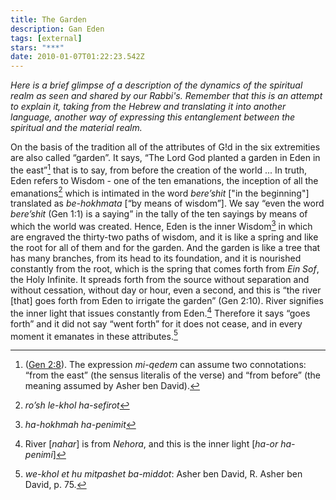 ```yaml
---
title: The Garden
description: Gan Eden
tags: [external]
stars: "***"
date: 2010-01-07T01:22:23.542Z
---
```


_Here is a brief glimpse of a description of the dynamics of the spiritual realm as seen and shared by our Rabbi's. Remember that this is an attempt to explain it, taking from the Hebrew and translating it into another language, another way of expressing this entanglement between the spiritual and the material realm._

On the basis of the tradition all of the attributes of G!d in the six extremities are also called “garden”. It says, “The Lord God planted a garden in Eden in the east”[^1] that is to say, from before the creation of the world ... In truth, Eden refers to Wisdom - one of the ten emanations, the inception of all the emanations[^2] which is intimated in the word _bere’shit_ ["in the beginning"] translated as _be-hokhmata_ [“by means of wisdom”]. We say “even the word _bere’shit_ (Gen 1:1) is a saying” in the tally of the ten sayings by means of which the world was created. Hence, Eden is the inner Wisdom[^3] in which are engraved the thirty-two paths of wisdom, and it is like a spring and like the root for all of them and for the garden. And the garden is like a tree that has many branches, from its head to its foundation, and it is nourished constantly from the root, which is the spring that comes forth from _Ein Sof_, the Holy Infinite. It spreads forth from the source without separation and without cessation, without day or hour, even a second, and this is “the river [that] goes forth from Eden to irrigate the garden” (Gen 2:10). River signifies the inner light that issues constantly from Eden.[^4] Therefore it says “goes forth” and it did not say “went forth” for it does not cease, and in every moment it emanates in these attributes.[^5]

[^1]: ([Gen 2:8](https://www.chabad.org/library/bible_cdo/aid/8166/jewish/Chapter-2.htm)). The expression _mi-qedem_ can assume two connotations: “from the east” (the sensus literalis of the verse) and “from before” (the meaning assumed by Asher ben David).
[^2]: _ro’sh le-khol ha-sefirot_
[^3]: _ha-hokhmah ha-penimit_
[^4]: River [_nahar_] is from _Nehora_, and this is the inner light [_ha-or ha-penimi_]
[^5]: _we-khol et hu mitpashet ba-middot_: Asher ben David, R. Asher ben David, p. 75.
